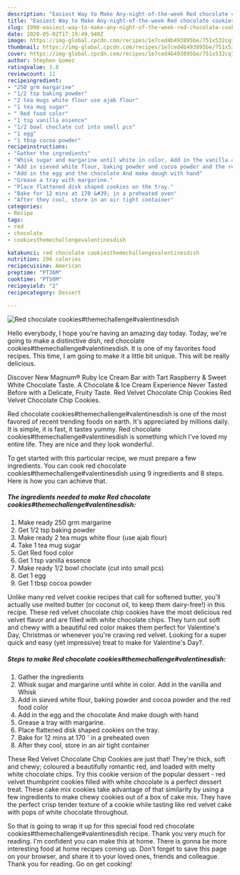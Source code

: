 ```yaml
---
description: "Easiest Way to Make Any-night-of-the-week Red chocolate cookies#themechallenge#valentinesdish"
title: "Easiest Way to Make Any-night-of-the-week Red chocolate cookies#themechallenge#valentinesdish"
slug: 1998-easiest-way-to-make-any-night-of-the-week-red-chocolate-cookiesthemechallengevalentinesdish
date: 2020-05-02T17:19:49.940Z
image: https://img-global.cpcdn.com/recipes/1e7ced4b493895be/751x532cq70/red-chocolate-cookiesthemechallengevalentinesdish-recipe-main-photo.jpg
thumbnail: https://img-global.cpcdn.com/recipes/1e7ced4b493895be/751x532cq70/red-chocolate-cookiesthemechallengevalentinesdish-recipe-main-photo.jpg
cover: https://img-global.cpcdn.com/recipes/1e7ced4b493895be/751x532cq70/red-chocolate-cookiesthemechallengevalentinesdish-recipe-main-photo.jpg
author: Stephen Gomez
ratingvalue: 3.8
reviewcount: 11
recipeingredient:
- "250 grm margarine"
- "1/2 tsp baking powder"
- "2 tea mugs white flour use ajab flour"
- "1 tea mug sugar"
- " Red food color"
- "1 tsp vanilla essence"
- "1/2 bowl choclate cut into small pcs"
- "1 egg"
- "1 tbsp cocoa powder"
recipeinstructions:
- "Gather the ingredients"
- "Whisk sugar and margarine until white in color. Add in the vanilla and Whisk"
- "Add in sieved white flour, baking powder and cocoa powder and the red food color"
- "Add in the egg and the chocolate And make dough with hand"
- "Grease a tray with margarine."
- "Place flattened disk shaped cookies on the tray."
- "Bake for 12 mins at 170 &#39; in a preheated oven"
- "After they cool, store in an air tight container"
categories:
- Recipe
tags:
- red
- chocolate
- cookiesthemechallengevalentinesdish

katakunci: red chocolate cookiesthemechallengevalentinesdish 
nutrition: 294 calories
recipecuisine: American
preptime: "PT36M"
cooktime: "PT50M"
recipeyield: "2"
recipecategory: Dessert

---
```



![Red chocolate cookies#themechallenge#valentinesdish](https://img-global.cpcdn.com/recipes/1e7ced4b493895be/751x532cq70/red-chocolate-cookiesthemechallengevalentinesdish-recipe-main-photo.jpg)

Hello everybody, I hope you're having an amazing day today. Today, we're going to make a distinctive dish, red chocolate cookies#themechallenge#valentinesdish. It is one of my favorites food recipes. This time, I am going to make it a little bit unique. This will be really delicious.

Discover New Magnum® Ruby Ice Cream Bar with Tart Raspberry &amp; Sweet White Chocolate Taste. A Chocolate &amp; Ice Cream Experience Never Tasted Before with a Delicate, Fruity Taste. Red Velvet Chocolate Chip Cookies Red Velvet Chocolate Chip Cookies.

Red chocolate cookies#themechallenge#valentinesdish is one of the most favored of recent trending foods on earth. It's appreciated by millions daily. It is simple, it is fast, it tastes yummy. Red chocolate cookies#themechallenge#valentinesdish is something which I've loved my entire life. They are nice and they look wonderful.


To get started with this particular recipe, we must prepare a few ingredients. You can cook red chocolate cookies#themechallenge#valentinesdish using 9 ingredients and 8 steps. Here is how you can achieve that.

<!--inarticleads1-->

##### The ingredients needed to make Red chocolate cookies#themechallenge#valentinesdish:

1. Make ready 250 grm margarine
1. Get 1/2 tsp baking powder
1. Make ready 2 tea mugs white flour (use ajab flour)
1. Take 1 tea mug sugar
1. Get  Red food color
1. Get 1 tsp vanilla essence
1. Make ready 1/2 bowl choclate (cut into small pcs)
1. Get 1 egg
1. Get 1 tbsp cocoa powder


Unlike many red velvet cookie recipes that call for softened butter, you&#39;ll actually use melted butter (or coconut oil, to keep them dairy-free!) in this recipe. These red velvet chocolate chip cookies have the most delicious red velvet flavor and are filled with white chocolate chips. They turn out soft and chewy with a beautiful red color makes them perfect for Valentine&#39;s Day, Christmas or whenever you&#39;re craving red velvet. Looking for a super quick and easy (yet impressive) treat to make for Valentine&#39;s Day?. 

<!--inarticleads2-->

##### Steps to make Red chocolate cookies#themechallenge#valentinesdish:

1. Gather the ingredients
1. Whisk sugar and margarine until white in color. Add in the vanilla and Whisk
1. Add in sieved white flour, baking powder and cocoa powder and the red food color
1. Add in the egg and the chocolate And make dough with hand
1. Grease a tray with margarine.
1. Place flattened disk shaped cookies on the tray.
1. Bake for 12 mins at 170 &#39; in a preheated oven
1. After they cool, store in an air tight container


These Red Velvet Chocolate Chip Cookies are just that! They&#39;re thick, soft and chewy; coloured a beautifully romantic red, and loaded with melty white chocolate chips. Try this cookie version of the popular dessert - red velvet thumbprint cookies filled with white chocolate is a perfect dessert treat. These cake mix cookies take advantage of that similarity by using a few ingredients to make chewy cookies out of a box of cake mix. They have the perfect crisp tender texture of a cookie while tasting like red velvet cake with pops of white chocolate throughout. 

So that is going to wrap it up for this special food red chocolate cookies#themechallenge#valentinesdish recipe. Thank you very much for reading. I'm confident you can make this at home. There is gonna be more interesting food at home recipes coming up. Don't forget to save this page on your browser, and share it to your loved ones, friends and colleague. Thank you for reading. Go on get cooking!
